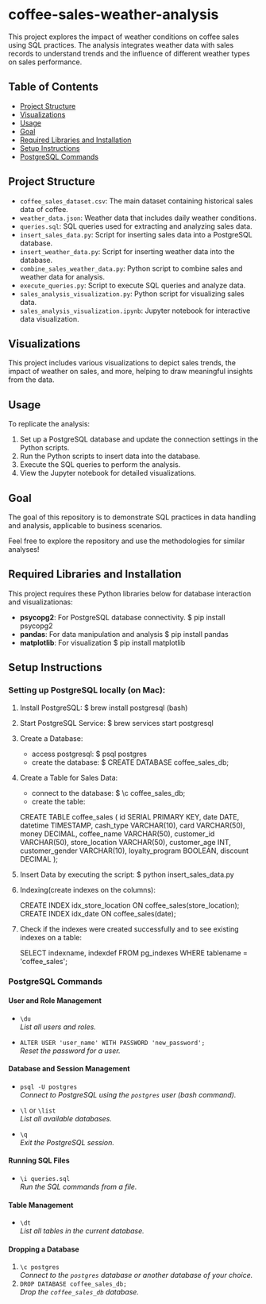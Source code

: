 # coffee-sales-weather-analysis

This project explores the impact of weather conditions on coffee sales using SQL practices. The analysis integrates weather data with sales records to understand trends and the influence of different weather types on sales performance.

## Table of Contents
- [Project Structure](#project-structure)
- [Visualizations](#visualizations)
- [Usage](#usage)
- [Goal](#goal)
- [Required Libraries and Installation](#required-libraries-and-installation)
- [Setup Instructions](#setup-instructions)
- [PostgreSQL Commands](#postgresql-commands)

## Project Structure
- `coffee_sales_dataset.csv`: The main dataset containing historical sales data of coffee.
- `weather_data.json`: Weather data that includes daily weather conditions.
- `queries.sql`: SQL queries used for extracting and analyzing sales data.
- `insert_sales_data.py`: Script for inserting sales data into a PostgreSQL database.
- `insert_weather_data.py`: Script for inserting weather data into the database.
- `combine_sales_weather_data.py`: Python script to combine sales and weather data for analysis.
- `execute_queries.py`: Script to execute SQL queries and analyze data.
- `sales_analysis_visualization.py`: Python script for visualizing sales data.
- `sales_analysis_visualization.ipynb`: Jupyter notebook for interactive data visualization.

## Visualizations
This project includes various visualizations to depict sales trends, the impact of weather on sales, and more, helping to draw meaningful insights from the data.

## Usage
To replicate the analysis:
1. Set up a PostgreSQL database and update the connection settings in the Python scripts.
2. Run the Python scripts to insert data into the database.
3. Execute the SQL queries to perform the analysis.
4. View the Jupyter notebook for detailed visualizations.

## Goal
The goal of this repository is to demonstrate SQL practices in data handling and analysis, applicable to business scenarios.

Feel free to explore the repository and use the methodologies for similar analyses!

## Required Libraries and Installation
This project requires these Python libraries below for database interaction and visualizationas: 

- **psycopg2**: For PostgreSQL database connectivity.
    $ pip install psycopg2
- **pandas**: For data manipulation and analysis 
    $ pip install pandas
- **matplotlib**: For visualization
    $ pip install matplotlib

## Setup Instructions
### Setting up PostgreSQL locally (on Mac):
1. Install PostgreSQL: $ brew install postgresql (bash) 
2. Start PostgreSQL Service: $ brew services start postgresql
3. Create a Database: 
    - access postgresql: $ psql postgres
    - create the database: $ CREATE DATABASE coffee_sales_db;
4. Create a Table for Sales Data:
    - connect to the database: $ \c coffee_sales_db;
    - create the table: 

    CREATE TABLE coffee_sales (
    id SERIAL PRIMARY KEY,
    date DATE,
    datetime TIMESTAMP,
    cash_type VARCHAR(10),
    card VARCHAR(50),
    money DECIMAL,
    coffee_name VARCHAR(50),
    customer_id VARCHAR(50),
    store_location VARCHAR(50),
    customer_age INT,
    customer_gender VARCHAR(10),
    loyalty_program BOOLEAN,
    discount DECIMAL
);
5. Insert Data by executing the script: $ python insert_sales_data.py
6. Indexing(create indexes on the columns): 

    CREATE INDEX idx_store_location ON coffee_sales(store_location);
    CREATE INDEX idx_date ON coffee_sales(date);

7. Check if the indexes were created successfully and to see existing indexes on a table: 

    SELECT indexname, indexdef
    FROM pg_indexes
    WHERE tablename = 'coffee_sales';


### PostgreSQL Commands
#### User and Role Management
- `\du`  
  *List all users and roles.*

- `ALTER USER 'user_name' WITH PASSWORD 'new_password';`  
  *Reset the password for a user.*

#### Database and Session Management
- `psql -U postgres`  
  *Connect to PostgreSQL using the `postgres` user (bash command).*

- `\l` or `\list`  
  *List all available databases.*

- `\q`  
  *Exit the PostgreSQL session.*

#### Running SQL Files
- `\i queries.sql`  
  *Run the SQL commands from a file.*

#### Table Management
- `\dt`  
  *List all tables in the current database.*

#### Dropping a Database
1. `\c postgres`  
   *Connect to the `postgres` database or another database of your choice.*
2. `DROP DATABASE coffee_sales_db;`  
   *Drop the `coffee_sales_db` database.*

